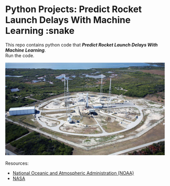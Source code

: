 # Python Projects: Predict Rocket Launch Delays With Machine Learning :snake
This repo contains python code that ***Predict Rocket Launch Delays With Machine Learning***.<br>
Run the code.

![](https://github.com/natnew/Python-Projects-Predict-Rocket-Launch-Delays-With-Machine-Learning/blob/main/_rocket%20launches%20001.JPG)

Resources: <br>
- [ National Oceanic and Atmospheric Administration (NOAA)](https://www.noaa.gov/)
- [NASA](https://data.nasa.gov/)



